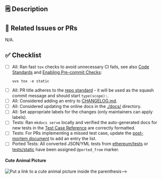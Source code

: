 ## 🗒️ Description
<!-- Brief description of the changes introduced by this PR -->
<!-- Don't submit this PR if it could expose a mainnet bug, see SECURITY.md in the repo root for details -->

## 🔗 Related Issues or PRs
<!-- Reference any related issues using the GitHub issue number (e.g., Fixes #123). Default is N/A. -->
N/A.

## ✅ Checklist
<!-- Please check off all required items. For those that don't apply remove them accordingly. -->

- [ ] All: Ran fast `tox` checks to avoid unnecessary CI fails, see also [Code Standards](https://eest.ethereum.org/main/getting_started/code_standards/) and [Enabling Pre-commit Checks](https://eest.ethereum.org/main/dev/precommit/):
    ```console
    uvx tox -e static
    ```
- [ ] All: PR title adheres to the [repo standard](https://eest.ethereum.org/main/getting_started/contributing/?h=contri#commit-messages-issue-and-pr-titles) - it will be used as the squash commit message and should start `type(scope):`.
- [ ] All: Considered adding an entry to [CHANGELOG.md](/ethereum/execution-spec-tests/blob/main/docs/CHANGELOG.md).
- [ ] All: Considered updating the online docs in the [./docs/](/ethereum/execution-spec-tests/blob/main/docs/) directory.
- [ ] All: Set appropriate labels for the changes (only maintainers can apply labels).
- [ ] Tests: Ran `mkdocs serve` locally and verified the auto-generated docs for new tests in the [Test Case Reference](https://eest.ethereum.org/main/tests/) are correctly formatted.
- [ ] Tests: For PRs implementing a missed test case, update the [post-mortem document](/ethereum/execution-spec-tests/blob/main/docs/writing_tests/post_mortems.md) to add an entry the list.
- [ ] Ported Tests: All converted JSON/YML tests from [ethereum/tests](/ethereum/tests) or [tests/static](/ethereum/execution-spec-tests/blob/main/tests/static) have been assigned `@ported_from` marker.

#### Cute Animal Picture

![Put a link to a cute animal picture inside the parenthesis-->]()
